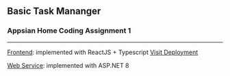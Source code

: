 ## Basic Task Mananger
### Appsian Home Coding Assignment 1
<hr />

[Frontend](/frontend): implemented with ReactJS + Typescript [Visit Deployment](https://appsian-placement-assignment.vercel.app/)

[Web Service](/service): implemented with ASP.NET 8
